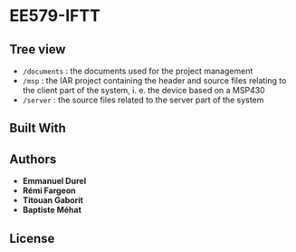# EE579-IFTT

## Tree view

* `/documents` : the documents used for the project management
* `/msp` : the IAR project containing the header and source files relating to the client part of the system, i. e. the device based on a MSP430
* `/server` : the source files related to the server part of the system

## Built With

## Authors

* **Emmanuel Durel** 
* **Rémi Fargeon**
* **Titouan Gaborit**
* **Baptiste Méhat**

## License
